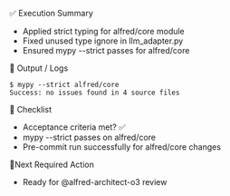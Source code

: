 ✅ Execution Summary

* Applied strict typing for alfred/core module
* Fixed unused type ignore in llm_adapter.py
* Ensured mypy --strict passes for alfred/core

🧪 Output / Logs
```console
$ mypy --strict alfred/core
Success: no issues found in 4 source files
```

🧾 Checklist
- Acceptance criteria met? ✅
- mypy --strict passes on alfred/core
- Pre-commit run successfully for alfred/core changes

📍Next Required Action
- Ready for @alfred-architect-o3 review
